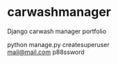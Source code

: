# carwashmanager
Django carwash manager portfolio

python manage.py createsuperuser  
mail@mail.com
p88ssword
